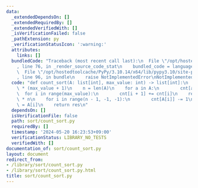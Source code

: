 ```yaml
---
data:
  _extendedDependsOn: []
  _extendedRequiredBy: []
  _extendedVerifiedWith: []
  _isVerificationFailed: false
  _pathExtension: py
  _verificationStatusIcon: ':warning:'
  attributes:
    links: []
  bundledCode: "Traceback (most recent call last):\n  File \"/opt/hostedtoolcache/PyPy/3.10.14/x64/lib/pypy3.10/site-packages/onlinejudge_verify/documentation/build.py\"\
    , line 76, in _render_source_code_stat\n    bundled_code = language.bundle(\n\
    \  File \"/opt/hostedtoolcache/PyPy/3.10.14/x64/lib/pypy3.10/site-packages/onlinejudge_verify/languages/python.py\"\
    , line 96, in bundle\n    raise NotImplementedError\nNotImplementedError\n"
  code: "def count_sort(A: list[int], max_value: int) -> list[int]:\n    cnt = [0]\
    \ * (max_value + 1)\n    n = len(A)\n    for a in A:\n        cnt[a] += 1\n  \
    \  for i in range(max_value):\n        cnt[i + 1] += cnt[i]\n    res = [None]\
    \ * n\n    for i in range(n - 1, -1, -1):\n        cnt[A[i]] -= 1\n        res[cnt[A[i]]]\
    \ = A[i]\n    return res\n"
  dependsOn: []
  isVerificationFile: false
  path: sort/count_sort.py
  requiredBy: []
  timestamp: '2024-05-20 16:23:53+09:00'
  verificationStatus: LIBRARY_NO_TESTS
  verifiedWith: []
documentation_of: sort/count_sort.py
layout: document
redirect_from:
- /library/sort/count_sort.py
- /library/sort/count_sort.py.html
title: sort/count_sort.py
---
```

